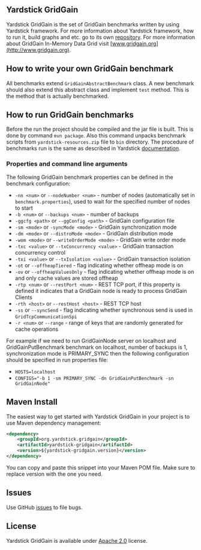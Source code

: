 ## Yardstick GridGain
Yardstick GridGain is the set of GridGain benchmarks written by using Yardstick framework.
For more information about Yardstick framework, how to run it, build graphs and etc.
go to its own [repository](https://github.com/gridgain/yardstick).
For more information about GridGain In-Memory Data Grid visit [www.gridgain.org](http://www.gridgain.org).

## How to write your own GridGain benchmark
All benchmarks extend `GridGainAbstractBenchmark` class. A new benchmark should also extend this
abstract class and implement `test` method. This is the method that is actually benchmarked.

## How to run GridGain benchmarks
Before the run the project should be compiled and the jar file is built. This is done by command `mvn package`.
Also this command unpacks benchmark scripts from `yardstick-resources.zip` file to `bin` directory.
The procedure of benchmarks run is the same as described in Yardstick
[documentation](https://github.com/gridgain/yardstick).

### Properties and command line arguments

The following GridGain benchmark properties can be defined in the benchmark configuration:

* `-nn <num>` or `--nodeNumber <num>` - number of nodes (automatically set in `benchmark.properties`), used to wait for the specified number of nodes to start
* `-b <num>` or `--backups <num>` - number of backups
* `-ggcfg <path>` or `--ggConfig <path>` - GridGain configuration file
* `-sm <mode>` or `-syncMode <mode>` - GridGain synchronization mode
* `-dm <mode>` or `--distroMode <mode>` - GridGain distribution mode
* `-wom <mode>` or `--writeOrderMode <mode>` - GridGain write order mode
* `-txc <value>` or `--txConcurrency <value>` - GridGain transaction concurrency control
* `-txi <value>` or `--txIsolation <value>` - GridGain transaction isolation
* `-ot` or `--offheapTiered` - flag indicating whether offheap mode is on
* `-ov` or `--offheapValuesOnly` - flag indicating whether offheap mode is on and only cache values are stored offheap
* `-rtp <num>`  or `--restPort <num>` - REST TCP port, 
if this property is defined it indicates that a GridGain node is ready to process GridGain Clients
* `-rth <host>` or `--restHost <host>` - REST TCP host
* `-ss` or `--syncSend` - flag indicating whether synchronous send is used in `GridTcpCommunicationSpi`
* `-r <num>` or `--range` - range of keys that are randomly generated for cache operations

For example if we need to run GridGainNode server on localhost and GridGainPutBenchmark benchmark on localhost, 
number of backups is 1, synchronization mode is PRIMARY_SYNC 
then the following configuration should be specified in run properties file:

* `HOSTS=localhost` 
* `CONFIGS="-b 1 -sm PRIMARY_SYNC -dn GridGainPutBenchmark -sn GridGainNode"`

## Maven Install
The easiest way to get started with Yardstick GridGain in your project is to use Maven dependency management:

```xml
<dependency>
    <groupId>org.yardstick.gridgain</groupId>
    <artifactId>yardstick-gridgain</artifactId>
    <version>${yardstick-gridgain.version}</version>
</dependency>
```

You can copy and paste this snippet into your Maven POM file. Make sure to replace version with the one you need.

## Issues
Use GitHub [issues](https://github.com/gridgain/yardstick-gridgain/issues) to file bugs.

## License
Yardstick GridGain is available under [Apache 2.0](http://www.apache.org/licenses/LICENSE-2.0.html) license.

